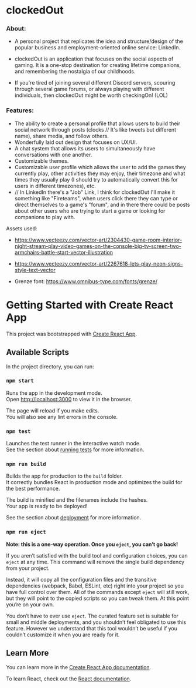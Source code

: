 # clockedOut


### About:
- A personal project that replicates the idea and structure/design of the popular business and employment-oriented online service: LinkedIn.

- clockedOut is an application that focuses on the social aspects of gaming. It is a one-stop destination for creating lifetime companions, and remembering the nostalgia of our childhoods.

- If you're tired of joining several different Discord servers, scouring through several game forums, or always playing with different individuals, then clockedOut might be worth checkingOn! (LOL)

### Features:
- The ability to create a personal profile that allows users to build their social network through posts (clocks // It's like tweets but different name), share media, and follow others.
- Wonderfully laid out design that focuses on UX/UI.
- A chat system that allows its users to simultaneously have conversations with one another.
- Customizable themes.
- Customizable user profile which allows the user to add the games they currently play, other activities they may enjoy, their timezone and what times they usually play (I should try to automatically convert this for users in different timezones), etc. 
- // In LinkedIn there's a "Job" Link, I think for clockedOut I'll make it something like "Fireteams", when users click there they can type or direct themselves to a game's "forum", and in there there could be posts about other users who are trying to start a game or looking for companions to play with.


Assets used: 

- https://www.vecteezy.com/vector-art/2304430-game-room-interior-night-stream-play-video-games-on-the-console-big-tv-screen-two-armchairs-battle-start-vector-illustration

- https://www.vecteezy.com/vector-art/2267618-lets-play-neon-signs-style-text-vector

- Grenze font: https://www.omnibus-type.com/fonts/grenze/

# Getting Started with Create React App

This project was bootstrapped with [Create React App](https://github.com/facebook/create-react-app).

## Available Scripts

In the project directory, you can run:

### `npm start`

Runs the app in the development mode.\
Open [http://localhost:3000](http://localhost:3000) to view it in the browser.

The page will reload if you make edits.\
You will also see any lint errors in the console.

### `npm test`

Launches the test runner in the interactive watch mode.\
See the section about [running tests](https://facebook.github.io/create-react-app/docs/running-tests) for more information.

### `npm run build`

Builds the app for production to the `build` folder.\
It correctly bundles React in production mode and optimizes the build for the best performance.

The build is minified and the filenames include the hashes.\
Your app is ready to be deployed!

See the section about [deployment](https://facebook.github.io/create-react-app/docs/deployment) for more information.

### `npm run eject`

**Note: this is a one-way operation. Once you `eject`, you can’t go back!**

If you aren’t satisfied with the build tool and configuration choices, you can `eject` at any time. This command will remove the single build dependency from your project.

Instead, it will copy all the configuration files and the transitive dependencies (webpack, Babel, ESLint, etc) right into your project so you have full control over them. All of the commands except `eject` will still work, but they will point to the copied scripts so you can tweak them. At this point you’re on your own.

You don’t have to ever use `eject`. The curated feature set is suitable for small and middle deployments, and you shouldn’t feel obligated to use this feature. However we understand that this tool wouldn’t be useful if you couldn’t customize it when you are ready for it.

## Learn More

You can learn more in the [Create React App documentation](https://facebook.github.io/create-react-app/docs/getting-started).

To learn React, check out the [React documentation](https://reactjs.org/).
